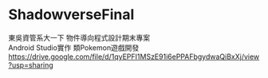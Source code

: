 # ShadowverseFinal
東吳資管系大一下 物件導向程式設計期末專案<br>
Android Studio實作 類Pokemon遊戲開發<br>
https://drive.google.com/file/d/1qyEPFI1MSzE91i6ePPAFbgydwaQiBxXj/view?usp=sharing
